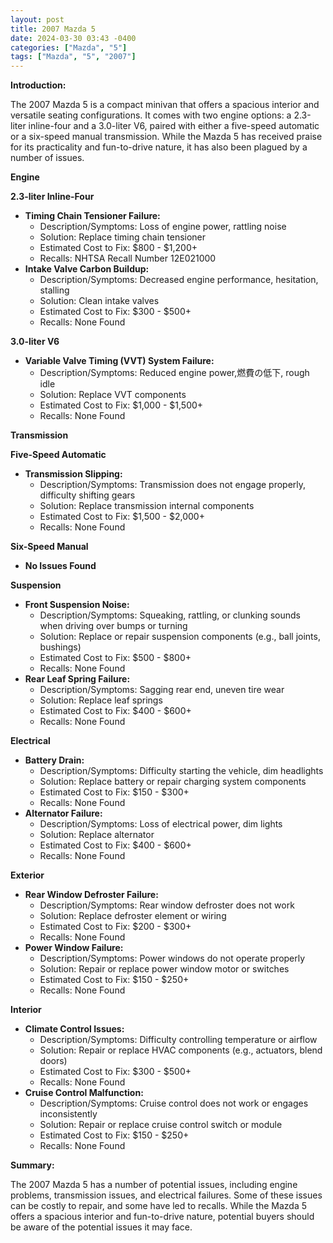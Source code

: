 ```yaml
---
layout: post
title: 2007 Mazda 5
date: 2024-03-30 03:43 -0400
categories: ["Mazda", "5"]
tags: ["Mazda", "5", "2007"]
---
```

**Introduction:**

The 2007 Mazda 5 is a compact minivan that offers a spacious interior and versatile seating configurations. It comes with two engine options: a 2.3-liter inline-four and a 3.0-liter V6, paired with either a five-speed automatic or a six-speed manual transmission. While the Mazda 5 has received praise for its practicality and fun-to-drive nature, it has also been plagued by a number of issues.

**Engine**

**2.3-liter Inline-Four**

* **Timing Chain Tensioner Failure:**
    * Description/Symptoms: Loss of engine power, rattling noise
    * Solution: Replace timing chain tensioner
    * Estimated Cost to Fix: $800 - $1,200+
    * Recalls: NHTSA Recall Number 12E021000
* **Intake Valve Carbon Buildup:**
    * Description/Symptoms: Decreased engine performance, hesitation, stalling
    * Solution: Clean intake valves
    * Estimated Cost to Fix: $300 - $500+
    * Recalls: None Found

**3.0-liter V6**

* **Variable Valve Timing (VVT) System Failure:**
    * Description/Symptoms: Reduced engine power,燃費の低下, rough idle
    * Solution: Replace VVT components
    * Estimated Cost to Fix: $1,000 - $1,500+
    * Recalls: None Found

**Transmission**

**Five-Speed Automatic**

* **Transmission Slipping:**
    * Description/Symptoms: Transmission does not engage properly, difficulty shifting gears
    * Solution: Replace transmission internal components
    * Estimated Cost to Fix: $1,500 - $2,000+
    * Recalls: None Found

**Six-Speed Manual**

* **No Issues Found**

**Suspension**

* **Front Suspension Noise:**
    * Description/Symptoms: Squeaking, rattling, or clunking sounds when driving over bumps or turning
    * Solution: Replace or repair suspension components (e.g., ball joints, bushings)
    * Estimated Cost to Fix: $500 - $800+
    * Recalls: None Found
* **Rear Leaf Spring Failure:**
    * Description/Symptoms: Sagging rear end, uneven tire wear
    * Solution: Replace leaf springs
    * Estimated Cost to Fix: $400 - $600+
    * Recalls: None Found

**Electrical**

* **Battery Drain:**
    * Description/Symptoms: Difficulty starting the vehicle, dim headlights
    * Solution: Replace battery or repair charging system components
    * Estimated Cost to Fix: $150 - $300+
    * Recalls: None Found
* **Alternator Failure:**
    * Description/Symptoms: Loss of electrical power, dim lights
    * Solution: Replace alternator
    * Estimated Cost to Fix: $400 - $600+
    * Recalls: None Found

**Exterior**

* **Rear Window Defroster Failure:**
    * Description/Symptoms: Rear window defroster does not work
    * Solution: Replace defroster element or wiring
    * Estimated Cost to Fix: $200 - $300+
    * Recalls: None Found
* **Power Window Failure:**
    * Description/Symptoms: Power windows do not operate properly
    * Solution: Repair or replace power window motor or switches
    * Estimated Cost to Fix: $150 - $250+
    * Recalls: None Found

**Interior**

* **Climate Control Issues:**
    * Description/Symptoms: Difficulty controlling temperature or airflow
    * Solution: Repair or replace HVAC components (e.g., actuators, blend doors)
    * Estimated Cost to Fix: $300 - $500+
    * Recalls: None Found
* **Cruise Control Malfunction:**
    * Description/Symptoms: Cruise control does not work or engages inconsistently
    * Solution: Repair or replace cruise control switch or module
    * Estimated Cost to Fix: $150 - $250+
    * Recalls: None Found

**Summary:**

The 2007 Mazda 5 has a number of potential issues, including engine problems, transmission issues, and electrical failures. Some of these issues can be costly to repair, and some have led to recalls. While the Mazda 5 offers a spacious interior and fun-to-drive nature, potential buyers should be aware of the potential issues it may face.

